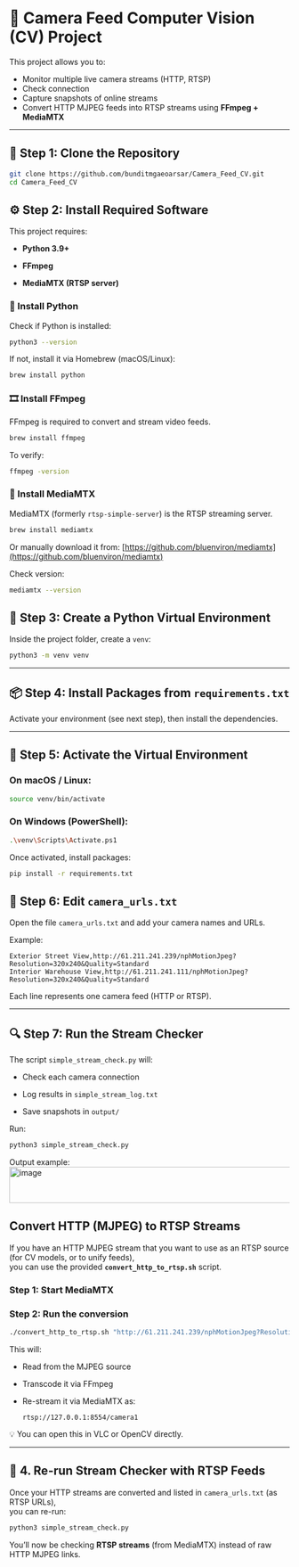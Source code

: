 # 🎥 Camera Feed Computer Vision (CV) Project

This project allows you to:
- Monitor multiple live camera streams (HTTP, RTSP)
- Check connection 
- Capture snapshots of online streams
- Convert HTTP MJPEG feeds into RTSP streams using **FFmpeg + MediaMTX**

---

## 🧩 Step 1: Clone the Repository

```bash
git clone https://github.com/bunditmgaeoarsar/Camera_Feed_CV.git
cd Camera_Feed_CV
```

## ⚙️ Step 2: Install Required Software

This project requires:

-   **Python 3.9+**
    
-   **FFmpeg**
    
-   **MediaMTX (RTSP server)**
    

### 🐍 Install Python

Check if Python is installed:
```bash
python3 --version
```
If not, install it via Homebrew (macOS/Linux):
```bash
brew install python
```
### 🎞️ Install FFmpeg

FFmpeg is required to convert and stream video feeds.
```bash
brew install ffmpeg
```
To verify:
```bash
ffmpeg -version
```
### 📡 Install MediaMTX

MediaMTX (formerly `rtsp-simple-server`) is the RTSP streaming server.
```bash
brew install mediamtx
```
Or manually download it from:   [https://github.com/bluenviron/mediamtx](https://github.com/bluenviron/mediamtx)

Check version:
```bash
mediamtx --version
```
## 🧱 Step 3: Create a Python Virtual Environment

Inside the project folder, create a `venv`:
```bash
python3 -m venv venv
```

----------

## 📦 Step 4: Install Packages from `requirements.txt`

Activate your environment (see next step), then install the dependencies.

----------

## 🧠 Step 5: Activate the Virtual Environment

### On macOS / Linux:
```bash
source venv/bin/activate
```
### On Windows (PowerShell):
```bash
.\venv\Scripts\Activate.ps1
```
Once activated, install packages:
```bash
pip install -r requirements.txt
```
## 📝 Step 6: Edit `camera_urls.txt`

Open the file `camera_urls.txt` and add your camera names and URLs.

Example:
```
Exterior Street View,http://61.211.241.239/nphMotionJpeg?Resolution=320x240&Quality=Standard
Interior Warehouse View,http://61.211.241.111/nphMotionJpeg?Resolution=320x240&Quality=Standard
```

Each line represents one camera feed (HTTP or RTSP).

----------

## 🔍 Step 7: Run the Stream Checker

The script `simple_stream_check.py` will:

-   Check each camera connection
    
-   Log results in `simple_stream_log.txt`
    
-   Save snapshots in `output/`
    

Run:
```bash
python3 simple_stream_check.py
```
Output example:
<img width="1580" height="65" alt="image" src="https://github.com/user-attachments/assets/1632e2c8-5af3-4d71-8573-10822cc7a6ea" />


## Convert HTTP (MJPEG) to RTSP Streams

If you have an HTTP MJPEG stream that you want to use as an RTSP source (for CV models, or to unify feeds),  
you can use the provided **`convert_http_to_rtsp.sh`** script.

### Step 1: Start MediaMTX

### Step 2: Run the conversion
```bash
./convert_http_to_rtsp.sh "http://61.211.241.239/nphMotionJpeg?Resolution=320x240&Quality=Standard" live
```

This will:

-   Read from the MJPEG source
    
-   Transcode it via FFmpeg
    
-   Re-stream it via MediaMTX as:
    
    `rtsp://127.0.0.1:8554/camera1` 
    

💡 You can open this in VLC or OpenCV directly.


----------

## 🧩 4. Re-run Stream Checker with RTSP Feeds

Once your HTTP streams are converted and listed in `camera_urls.txt` (as RTSP URLs),  
you can re-run:
```bash
python3 simple_stream_check.py
```
You’ll now be checking **RTSP streams** (from MediaMTX) instead of raw HTTP MJPEG links.
